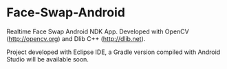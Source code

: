 # Face-Swap-Android
Realtime Face Swap Android NDK App. Developed with OpenCV (http://opencv.org) and Dlib C++ (http://dlib.net).

Project developed with Eclipse IDE, a Gradle version compiled with Android Studio will be available soon.
